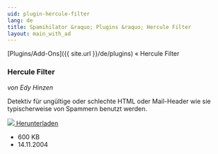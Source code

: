 ```yaml
---
uid: plugin-hercule-filter
lang: de
title: Spamihilator &raquo; Plugins &raquo; Hercule Filter
layout: main_with_ad
---
```


[Plugins/Add-Ons]({{ site.url }}/de/plugins) &laquo; Hercule Filter

### Hercule Filter

_von Edy Hinzen_

Detektiv für ungültige oder schlechte HTML oder Mail-Header wie sie typischerweise von Spammern benutzt werden.

<div class="downloadsection">
<a href="http://www.hinzen.de/Spamihilator/" class="radius button left" id="download-button"><img src="{{site.url}}/images/download-arrow.png"> Herunterladen</a>
<ul id="download-notes">
<li>600 KB</li>
<li>14.11.2004</li>
</ul>
</div>

